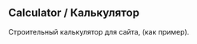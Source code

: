 <h2>Calculator / Калькулятор</h2>
<p>Строительный калькулятор для сайта, (как пример).</p>











